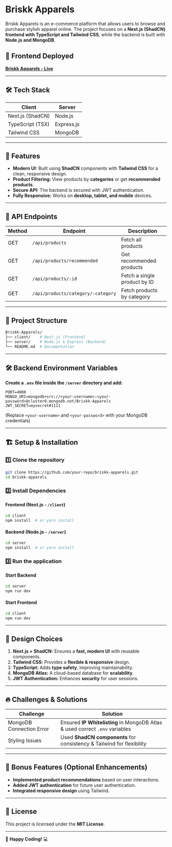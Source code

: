 # Briskk Apparels

Briskk Apparels is an e-commerce platform that allows users to browse and purchase stylish apparel online. The project focuses on a **Next.js (ShadCN) frontend with TypeScript and Tailwind CSS**, while the backend is built with **Node.js and MongoDB**.

## 🚀 Frontend Deployed

[**Briskk Apparels - Live**](https://briskk-apparels.vercel.app/)

---

## 🛠 Tech Stack

| **Client**  | **Server**  |
|-------------|------------|
| Next.js (ShadCN) | Node.js |
| TypeScript (TSX) | Express.js |
| Tailwind CSS | MongoDB |

---

## 📌 Features

- **Modern UI:** Built using **ShadCN** components with **Tailwind CSS** for a clean, responsive design.
- **Product Filtering:** View products by **categories** or get **recommended products**.
- **Secure API:** The backend is secured with JWT authentication.
- **Fully Responsive:** Works on **desktop, tablet, and mobile** devices.

---

## 📡 API Endpoints

| **Method** | **Endpoint** | **Description** |
|-----------|-------------|----------------|
| GET | `/api/products` | Fetch all products |
| GET | `/api/products/recommended` | Get recommended products |
| GET | `/api/products/:id` | Fetch a single product by ID |
| GET | `/api/products/category/:category` | Fetch products by category |

---

## 📂 Project Structure

```bash
Briskk-Apparels/
├── client/    # Next.js (Frontend)
├── server/    # Node.js & Express (Backend)
└── README.md  # Documentation
```

---

## 🛠 Backend Environment Variables

**Create a `.env` file inside the `/server` directory and add:**

```env
PORT=4000
MONGO_URI=mongodb+srv://<your-username>:<your-password>@cluster0.mongodb.net/Briskk-Apparels
JWT_SECRET=mysecret#1111
```

(Replace `<your-username>` and `<your-password>` with your MongoDB credentials)

---

## 🏗 Setup & Installation

### **1️⃣ Clone the repository**
```bash
git clone https://github.com/your-repo/briskk-apparels.git
cd briskk-apparels
```

### **2️⃣ Install Dependencies**
#### **Frontend** (Next.js - `/client`)
```bash
cd client
npm install  # or yarn install
```
#### **Backend** (Node.js - `/server`)
```bash
cd server
npm install  # or yarn install
```

### **3️⃣ Run the application**
#### **Start Backend**
```bash
cd server
npm run dev
```
#### **Start Frontend**
```bash
cd client
npm run dev
```

---

## 🎯 Design Choices

1. **Next.js + ShadCN:** Ensures a **fast, modern UI** with reusable components.
2. **Tailwind CSS:** Provides a **flexible & responsive** design.
3. **TypeScript:** Adds **type safety**, improving maintainability.
4. **MongoDB Atlas:** A cloud-based database for **scalability**.
5. **JWT Authentication:** Enhances **security** for user sessions.

---

## 🔥 Challenges & Solutions

| **Challenge** | **Solution** |
|--------------|-------------|
| MongoDB Connection Error | Ensured **IP Whitelisting** in MongoDB Atlas & used correct `.env` variables |
| Styling Issues | Used **ShadCN components** for consistency & Tailwind for flexibility |

---

## 🎁 Bonus Features (Optional Enhancements)

- **Implemented product recommendations** based on user interactions.
- **Added JWT authentication** for future user authentication.
- **Integrated responsive design** using Tailwind.

---

## 📜 License

This project is licensed under the **MIT License**.

---

🚀 **Happy Coding!** 💻

